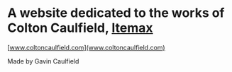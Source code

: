 # A website dedicated to the works of Colton Caulfield, [Itemax](https://www.youtube.com/@itemax)
[www.coltoncaulfield.com](www.coltoncaulfield.com)  
  
  
Made by Gavin Caulfield
